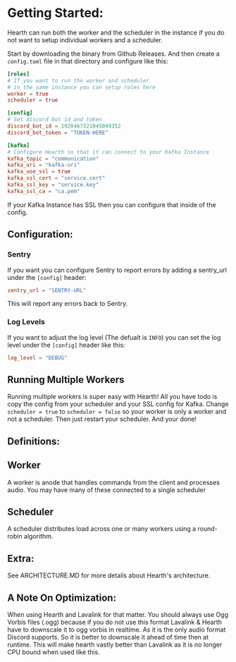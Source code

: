 # Getting Started:
Hearth can run both the worker and the scheduler in the instance if you do not want to 
setup individual workers and a scheduler.

Start by downloading the binary from Github Releases. And then create a `config.toml` file
in that directory and configure like this:
```toml
[roles]
# If you want to run the worker and scheduler 
# in the same instance you can setup roles here
worker = true
scheduler = true

[config]
# Set discord bot id and token
discord_bot_id = 1928467321045049352
discord_bot_token = "TOKEN-HERE"

[kafka]
# Configure Hearth so that it can connect to your Kafka Instance
kafka_topic = "communication"
kafka_uri = "kafka-uri"
kafka_use_ssl = true
kafka_ssl_cert = "service.cert"
kafka_ssl_key = "service.key"
kafka_ssl_ca = "ca.pem"
```
If your Kafka Instance has SSL then you can configure that inside of the config.


## Configuration:
### Sentry
If you want you can configure Sentry to report errors by adding a sentry_url under the `[config]` header:
```toml
sentry_url = "SENTRY-URL"
```
This will report any errors back to Sentry.
### Log Levels
If you want to adjust the log level (The defualt is `INFO`) you can set the log level under the `[config]` header like this:
```toml
log_level = "DEBUG"
```

## Running Multiple Workers
Running multiple workers is super easy with Hearth! All you have todo is copy the config from your scheduler and your SSL config for Kafka. Change `scheduler = true` to `scheduler = false` so your worker is only a worker and not a scheduler. Then just restart your scheduler. And your done!

## Definitions:

## Worker
A worker is anode that handles commands from the client and processes audio. You may have many of these connected to a single scheduler

## Scheduler
A scheduler distributes load across one or many workers using a round-robin algorithm.

## Extra:
See ARCHITECTURE.MD for more details about Hearth's architecture.

## A Note On Optimization:
When using Hearth and Lavalink for that matter. You should always use Ogg Vorbis files (.ogg) because if you do not use this format Lavalink & Hearth have to downscale it to ogg vorbis in realtime. As it is the only audio format Discord supports. So it is better to downscale it ahead of time then at runtime. This will make hearth vastly better than Lavalink as it is no longer CPU bound when used like this.
